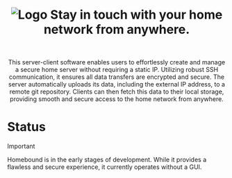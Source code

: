 <h1 align="center">
    <img src="https://github.com/user-attachments/assets/06cc0a10-fc37-4342-b084-6d689e046775" alt="Logo" />
      <b>Stay in touch with your home network from anywhere.</b>
</h1>

</br>
<p align="center">
This server-client software enables users to effortlessly create and manage a secure home server without requiring a static IP. Utilizing robust SSH communication, it ensures all data transfers are encrypted and secure. The server automatically uploads its data, including the external IP address, to a remote git repository. Clients can then fetch this data to their local storage, providing smooth and secure access to the home network from anywhere.
</p>

# Status

> [!IMPORTANT]
> Homebound is in the early stages of development. While it provides a flawless and secure experience, it currently operates without a GUI.

